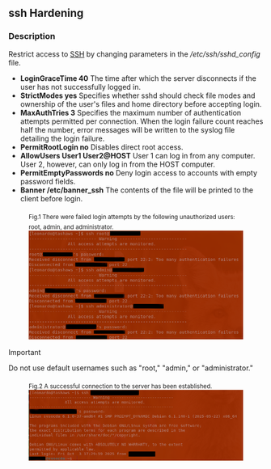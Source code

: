 ## ssh Hardening
### Description
Restrict access to [SSH](https://www.openssh.com/) by changing parameters in the */etc/ssh/sshd_config* file.

- **LoginGraceTime 40** The time after which the server disconnects if the user has not successfully logged in.
- **StrictModes yes** Specifies whether sshd should check file modes and ownership of the user's files and home directory before accepting login.
- **MaxAuthTries 3** Specifies the maximum number of authentication attempts permitted per connection. When the login failure count reaches half the number, error messages will be written to the syslog file detailing the login failure.
- **PermitRootLogin no** Disables direct root access.
- **AllowUsers	User1 User2@HOST** User 1 can log in from any computer. User 2, however, can only log in from the HOST computer.
- **PermitEmptyPasswords no** Deny login access to accounts with empty password fields.
- **Banner /etc/banner_ssh** The contents of the file will be printed to the client before login.

<figure>
   <figcaption><sub>Fig.1 There were failed login attempts by the following unauthorized users: root, admin, and administrator. </sub></figcaption>
   <img src="./images/ssh01.png" 
   alt="Unauthorized users: root, admin, and administrator." 
   title="Unauthorized users">
</figure>

> [!IMPORTANT]
> Do not use default usernames such as "root," "admin," or "administrator."

<figure>
  <figcaption><sub>Fig.2 A successful connection to the server has been established.</sub></figcaption>
  <img src="./images/ssh02.png" 
   alt="Successful connection." 
   title="Successful connection has been established.">
</figure>

